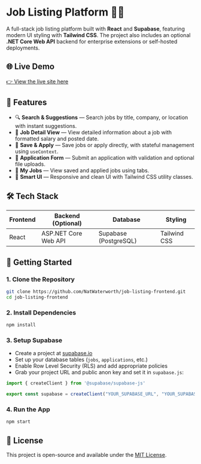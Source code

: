 # Job Listing Platform 🧑‍💻

A full-stack job listing platform built with **React** and **Supabase**, featuring modern UI styling with **Tailwind CSS**. The project also includes an optional **.NET Core Web API** backend for enterprise extensions or self-hosted deployments.

## 🌐 Live Demo
[👉 View the live site here](https://job-listing-frontend-one.vercel.app/) <!-- Replace with actual deployed URL -->

## 📁 Features

- 🔍 **Search & Suggestions** — Search jobs by title, company, or location with instant suggestions.
- 📄 **Job Detail View** — View detailed information about a job with formatted salary and posted date.
- 💾 **Save & Apply** — Save jobs or apply directly, with stateful management using `useContext`.
- 📄 **Application Form** — Submit an application with validation and optional file uploads.
- 👤 **My Jobs** — View saved and applied jobs using tabs.
- 🧐 **Smart UI** — Responsive and clean UI with Tailwind CSS utility classes.

## 🛠️ Tech Stack

| Frontend   | Backend (Optional) | Database        | Styling       |
|------------|-------------------|------------------|---------------|
| React      | ASP.NET Core Web API | Supabase (PostgreSQL) | Tailwind CSS |

## 🚀 Getting Started

### 1. Clone the Repository

```bash
git clone https://github.com/NatWaterworth/job-listing-frontend.git
cd job-listing-frontend
```

### 2. Install Dependencies

```bash
npm install
```

### 3. Setup Supabase

- Create a project at [supabase.io](https://supabase.io)
- Set up your database tables (`jobs`, `applications`, etc.)
- Enable Row Level Security (RLS) and add appropriate policies
- Grab your project URL and public anon key and set it in `supabase.js`:

```js
import { createClient } from '@supabase/supabase-js'

export const supabase = createClient("YOUR_SUPABASE_URL", "YOUR_SUPABASE_ANON_KEY")
```

### 4. Run the App

```bash
npm start
```
## 📄 License

This project is open-source and available under the [MIT License](LICENSE).

